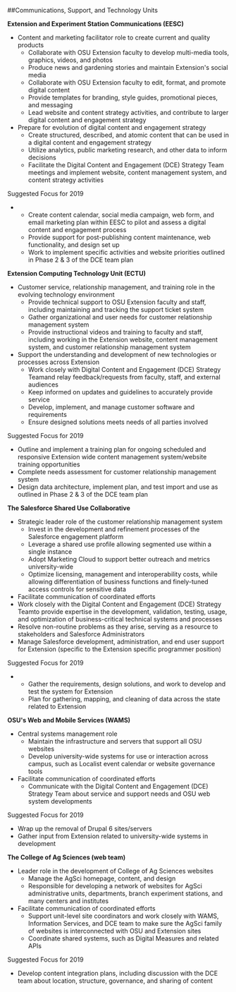 ##Communications, Support, and Technology Units

**Extension and Experiment Station Communications (EESC)**

- Content and marketing facilitator role to create current and quality products
  - Collaborate with OSU Extension faculty to develop multi-media tools, graphics, videos, and photos
  - Produce news and gardening stories and maintain Extension&#39;s social media
  - Collaborate with OSU Extension faculty to edit, format, and promote digital content
  - Provide templates for branding, style guides, promotional pieces, and messaging
  - Lead website and content strategy activities, and contribute to larger digital content and engagement strategy
- Prepare for evolution of digital content and engagement strategy
  - Create structured, described, and atomic content that can be used in a digital content and engagement strategy
  - Utilize analytics, public marketing research, and other data to inform decisions
  - Facilitate the Digital Content and Engagement (DCE) Strategy Team meetings and implement website, content management system, and content strategy activities

Suggested Focus for 2019

-
  - Create content calendar, social media campaign, web form, and email marketing plan within EESC to pilot and assess a digital content and engagement process
  - Provide support for post-publishing content maintenance, web functionality, and design set up
  - Work to implement specific activities and website priorities outlined in Phase 2 &amp; 3 of the DCE team plan

**Extension Computing Technology Unit (ECTU)**

- Customer service, relationship management, and training role in the evolving technology environment
  - Provide technical support to OSU Extension faculty and staff, including maintaining and tracking the support ticket system
  - Gather organizational and user needs for customer relationship management system
  - Provide instructional videos and training to faculty and staff, including working in the Extension website, content management system, and customer relationship management system
- Support the understanding and development of new technologies or processes across Extension
  - Work closely with Digital Content and Engagement (DCE) Strategy Teamand relay feedback/requests from faculty, staff, and external audiences
  - Keep informed on updates and guidelines to accurately provide service
  - Develop, implement, and manage customer software and requirements
  - Ensure designed solutions meets needs of all parties involved

Suggested Focus for 2019

  - Outline and implement a training plan for ongoing scheduled and responsive Extension wide content management system/website training opportunities
  - Complete needs assessment for customer relationship management system
  - Design data architecture, implement plan, and test import and use as outlined in Phase 2 &amp; 3 of the DCE team plan

**The Salesforce Shared Use Collaborative**

- Strategic leader role of the customer relationship management system
  - Invest in the development and refinement processes of the Salesforce engagement platform
  - Leverage a shared use profile allowing segmented use within a single instance
  - Adopt Marketing Cloud to support better outreach and metrics university-wide
  - Optimize licensing, management and interoperability costs, while allowing differentiation of business functions and finely-tuned access controls for sensitive data
-  Facilitate communication of coordinated efforts
  - Work closely with the Digital Content and Engagement (DCE) Strategy Teamto provide expertise in the development, validation, testing, usage, and optimization of business-critical technical systems and processes
  - Resolve non-routine problems as they arise, serving as a resource to stakeholders and Salesforce Administrators
  - Manage Salesforce development, administration, and end user support for Extension (specific to the Extension specific programmer position)

Suggested Focus for 2019

-
  - Gather the requirements, design solutions, and work to develop and test the system for Extension
  - Plan for gathering, mapping, and cleaning of data across the state related to Extension

**OSU&#39;s Web and Mobile Services (WAMS)**

- Central systems management role
  - Maintain the infrastructure and servers that support all OSU websites
  - Develop university-wide systems for use or interaction across campus, such as Localist event calendar or website governance tools
- Facilitate communication of coordinated efforts
  - Communicate with the Digital Content and Engagement (DCE) Strategy Team about service and support needs and OSU web system developments

Suggested Focus for 2019

- Wrap up the removal of Drupal 6 sites/servers
- Gather input from Extension related to university-wide systems in development

**The College of Ag Sciences (web team)**

- Leader role in the development of College of Ag Sciences websites
  - Manage the AgSci homepage, content, and design
  - Responsible for developing a network of websites for AgSci administrative units, departments, branch experiment stations, and many centers and institutes
- Facilitate communication of coordinated efforts
  - Support unit-level site coordinators and work closely with WAMS, Information Services, and DCE team to make sure the AgSci family of websites is interconnected with OSU and Extension sites
  - Coordinate shared systems, such as Digital Measures and related APIs

Suggested Focus for 2019

  - Develop content integration plans, including discussion with the DCE team about location, structure, governance, and sharing of content
